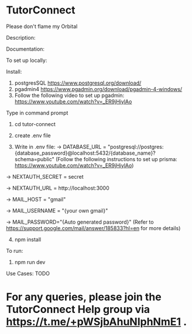 # TutorConnect
Please don't flame my Orbital

Description:

Documentation:

To set up locally:

Install:
1. postgresSQL https://www.postgresql.org/download/
2. pgadmin4 https://www.pgadmin.org/download/pgadmin-4-windows/
3. Follow the following video to set up pgadmin: https://www.youtube.com/watch?v=_ER9jHiylAo

Type in command prompt
1. cd tutor-connect
   
2. create .env file
   
3. Write in .env file:
-> DATABASE_URL = "postgresql://postgres:{database_password}@localhost:5432/{database_name}?schema=public" (Follow the following instructions to set up prisma: https://www.youtube.com/watch?v=_ER9jHiylAo)
   
-> NEXTAUTH_SECRET = secret

-> NEXTAUTH_URL = http://localhost:3000

-> MAIL_HOST = "gmail"

-> MAIL_USERNAME = "{your own gmail}"

-> MAIL_PASSWORD="{Auto generated password}" (Refer to https://support.google.com/mail/answer/185833?hl=en for more details)
   
4. npm install

To run:
1. npm run dev


Use Cases: TODO


# For any queries, please join the TutorConnect Help group via https://t.me/+pWSjbAhuNIphNmE1 .
